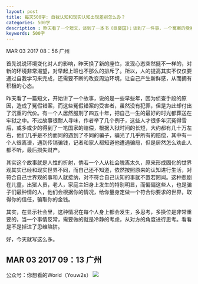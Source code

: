 ```yaml
---
layout: post
title: 每天500字: 自我认知和现实认知出现差别怎么办？
categories: 500字
description : 昨天看了一个短文，谈到了一本书《巨婴国》；谈到了一件事，一个冤案的受害者，得到国家赔偿后，又被传销骗钱的事情。
keywords: 500字
---
```


MAR 03 2017  08：56 广州

首先说说环境变化对人的影响，昨天换了新的座位，发现心态突然挺不一样的，对新的环境非常渴望，对早起上班也不那么的排斥了。所以，人的提高其实不仅仅要通过自我学习来完成，还需要不断的改变周边环境，让自己产生新鲜感，从而拥有积极的心态。

昨天看了一篇短文，开始讲了一个故事，说的是一些早些年，因为侦查手段的原因，造成了冤假错案，而这些冤假错案的受害者，虽然没有犯罪，但是为此却付出了沉重的代价。有一个人居然服刑了四五十年，把自己一生的最好的时光都葬送在牢狱之中。不过故事很耐人寻味，作者举了几个例子，这些人才很多年沉冤得雪后，或多或少的得到了一笔国家的赔偿，根据入狱时间的长短，大约都有几十万左右，他们几乎是不约而同的遇到了不同的骗子，骗光了几乎所有的赔偿，其中有一个人很离谱，遇到传销骗钱，记者和家人都知道他遭遇骗局，但是居然怎么劝此人都不听，最后损失财产。

其实这个故事就是人性的折射，倘若一个人从社会脱离太久，原来形成固化的世界观其实已经和现实世界不同，而自己还不知道，依然按照原来的认知进行生活，对符合自己世界观的事和人就接纳，对不符合自己认知的事就不置若罔闻。这种悲剧在儿童，出狱人员，老人，家庭主妇身上发生的特别明显，而偏偏这些人，也是骗子们最钟情的人，他们会根据你的情况，给你量身定做一个符合你要求的世界，取得你的信任，骗取你的金钱。

其实，在显示社会里，这种情况在每个人身上都会发生，多思考，多换位是非常重要的，当一个事情反常，需要做的就是冷静的考虑，从对方的角度进行思考。看看是不是掉进了思维陷阱。

好，今天就写这么多。



MAR 03 2017  09：13 广州
---- 
公众号：你想看的World（Youw2s）
![][image-1]

[image-1]:	http://upload-images.jianshu.io/upload_images/3342594-dca1f89eba3e50ca.jpg?imageMogr2/auto-orient/strip%7CimageView2/2/w/1240